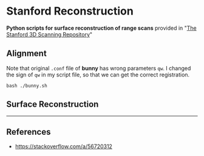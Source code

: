 # Stanford Reconstruction

**Python scripts for surface reconstruction of range scans** provided in "[The Stanford 3D Scanning Repository](http://graphics.stanford.edu/data/3Dscanrep/)"

## Alignment
Note that original `.conf` file of **bunny** has wrong parameters `qw`. I changed the sign of `qw` in my script file, so that we can get the correct registration.
```
bash ./bunny.sh
```

## Surface Reconstruction

___

## References

- https://stackoverflow.com/a/56720312